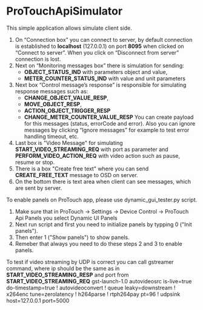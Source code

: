 # ProTouchApiSimulator

This simple application allows simulate client side. 
1. On “Connection box” you can connect to server, by default connection is established to **localhost** (127.0.0.1) on port **8095** when clicked on “Connect to server”.
   When you click on “Disconnect from server” connection is lost.
2. Next on “Monitoring messages box” there is simulation for sending:
	- **OBJECT_STATUS_IND** with parameters object and value,
	- **METER_COUNTER_STATUS_IND** with value and unit parameters
3. Next box “Control message’s response” is responsible for simulating response messages such as:
	- **CHANGE_OBJECT_VALUE_RESP**,
	- **MOVE_OBJECT_RESP**,
	- **ACTION_OBJECT_TRIGGER_RESP**
	- **CHANGE_METER_COUNTER_VALUE_RESP**
   You can create payload for this messages (status, errorCode and error). Also you can ignore messages by clicking “Ignore messages” for example to test error handling timeout, etc.
4. Last box is "Video Message" for simulating **START_VIDEO_STREAMING_REQ** with port as parameter and **PERFORM_VIDEO_ACTION_REQ** with video action such as pause, resume or stop.
5. There is a box "Create free text" where you can send **CREATE_FREE_TEXT** message to OSD on server.
6. On the bottom there is text area when client can see messages, which are sent by server.


To enable panels on ProTouch app, please use dynamic_gui_tester.py script.
1. Make sure that in ProTouch -> Settings -> Device Control -> ProTouch Api Panels you select Dynamic UI Panels
2. Next run script and first you need to initialize panels by typping 0 ("Init panels").
3. Then enter 1 ("Show panels") to show panels.
4. Remeber that always you need to do these steps 2 and 3 to enable panels.

To test if video streaming by UDP is correct you can call gstreamer command, where ip should be the same as in **START_VIDEO_STREAMING_RESP** and port from **START_VIDEO_STREAMING_REQ**
gst-launch-1.0 autovideosrc is-live=true do-timestamp=true ! autovideoconvert ! queue leaky=downstream ! x264enc tune=zerolatency ! h264parse ! rtph264pay pt=96 ! udpsink host=127.0.0.1 port=5000
